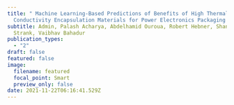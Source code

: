 ```yaml
---
title: " Machine Learning-Based Predictions of Benefits of High Thermal
  Conductivity Encapsulation Materials for Power Electronics Packaging "
subtitle: Admin, Palash Acharya, Abdelhamid Ouroua, Robert Hebner, Shannon
  Strank, Vaibhav Bahadur
publication_types:
  - "2"
draft: false
featured: false
image:
  filename: featured
  focal_point: Smart
  preview_only: false
date: 2021-11-22T06:16:41.529Z
---
```

